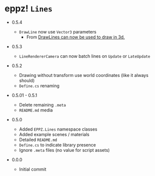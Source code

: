 # eppz! `Lines`

* 0.5.4

	+ `DrawLine` now use `Vector3` parameters
		+ From [DrawLines can now be used to draw in 3d.](https://github.com/eppz/Unity.Library.eppz.Lines/pull/2)

* 0.5.3

	+ `LineRendererCamera` can now batch lines on `Update` or `LateUpdate`

* 0.5.2

	+ Drawing without transform use world coordinates (like it always should)
	+ `Define.cs` renaming

* 0.5.01 - 0.5.1

	+ Delete remaining `.meta`
	+ `README.md` media

* 0.5.0

	+ Added `EPPZ.Lines` namespace classes
	+ Added example scenes / materials
	+ Detailed `README.md`
	+ `Define.cs` to indicate library presence
	+ Ignore `.meta` files (no value for script assets)

* 0.0.0

	+ Initial commit
